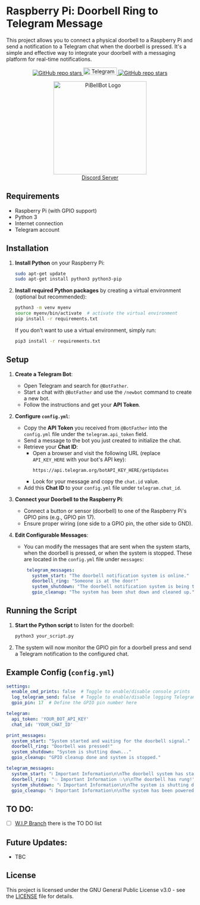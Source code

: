 # Raspberry Pi: Doorbell Ring to Telegram Message 

This project allows you to connect a physical doorbell to a Raspberry Pi and send a notification to a Telegram chat when the doorbell is pressed. It's a simple and effective way to integrate your doorbell with a messaging platform for real-time notifications.

<p align="center">
  <a href="https://github.com/EbookFoundation/free-programming-books/stargazers">
    <img src="https://img.shields.io/github/forks/SimpliAj/PiBellBot?style=flat&logo=github&logoColor=whitesmoke&label=Forks" alt="GitHub repo stars"/>
    <img src="https://img.shields.io/badge/Telegram-2CA5E0?style=for-the-badge&logo=telegram&logoColor=white" alt="Telegram Badge" width="90"  height="20"/>
    <img src="https://img.shields.io/github/stars/SimpliAj/PiBellBot?style=flat&logo=github&logoColor=whitesmoke&label=Stars" alt="GitHub repo stars"/>
  </a>
</p>
<p align="center">
  <img src="https://i.imgur.com/Lgy4a8N.png" alt="PiBellBot Logo" width="250"/>
  <br><a href="https://discord.gg/dRjXvWcbsM">Discord Server</a>
</p>


## Requirements

- Raspberry Pi (with GPIO support)
- Python 3
- Internet connection
- Telegram account

## Installation

1. **Install Python** on your Raspberry Pi:
   ```bash
   sudo apt-get update
   sudo apt-get install python3 python3-pip
   ```

2. **Install required Python packages** by creating a virtual environment (optional but recommended):
   ```bash
   python3 -m venv myenv
   source myenv/bin/activate  # activate the virtual environment
   pip install -r requirements.txt
   ```

   If you don’t want to use a virtual environment, simply run:
   ```bash
   pip3 install -r requirements.txt
   ```

## Setup

1. **Create a Telegram Bot**:
   - Open Telegram and search for `@BotFather`.
   - Start a chat with `@BotFather` and use the `/newbot` command to create a new bot.
   - Follow the instructions and get your **API Token**.
   
2. **Configure `config.yml`**:
   - Copy the **API Token** you received from `@BotFather` into the `config.yml` file under the `telegram.api_token` field.
   - Send a message to the bot you just created to initialize the chat.
   - Retrieve your **Chat ID**:
     - Open a browser and visit the following URL (replace `API_KEY_HERE` with your bot's API key):
       ```
       https://api.telegram.org/botAPI_KEY_HERE/getUpdates
       ```
     - Look for your message and copy the `chat.id` value.
   - Add this **Chat ID** to your `config.yml` file under `telegram.chat_id`.

3. **Connect your Doorbell to the Raspberry Pi**:
   - Connect a button or sensor (doorbell) to one of the Raspberry Pi's GPIO pins (e.g., GPIO pin 17).
   - Ensure proper wiring (one side to a GPIO pin, the other side to GND).

4. **Edit Configurable Messages**:
   - You can modify the messages that are sent when the system starts, when the doorbell is pressed, or when the system is stopped. These are located in the `config.yml` file under `messages`:
     ```yaml
      telegram_messages:
        system_start: "The doorbell notification system is online."
        doorbell_ring: "Someone is at the door!"
        system_shutdown: "The doorbell notification system is being turned off."
        gpio_cleanup: "The system has been shut down and cleaned up."
     ```

## Running the Script

1. **Start the Python script** to listen for the doorbell:
   ```bash
   python3 your_script.py
   ```

2. The system will now monitor the GPIO pin for a doorbell press and send a Telegram notification to the configured chat.

## Example Config (`config.yml`)

```yaml
settings:
  enable_cmd_prints: false  # Toggle to enable/disable console prints
  log_telegram_send: false  # Toggle to enable/disable logging Telegram message send status
  gpio_pin: 17  # Define the GPIO pin number here

telegram:
  api_token: 'YOUR_BOT_API_KEY'
  chat_id: 'YOUR_CHAT_ID'

print_messages:
  system_start: "System started and waiting for the doorbell signal."
  doorbell_ring: "Doorbell was pressed!"
  system_shutdown: "System is shutting down..."
  gpio_cleanup: "GPIO cleanup done and system is stopped."

telegram_messages:
  system_start: "ℹ️ Important Information\n\nThe doorbell system has started!"
  doorbell_ring: "💥 Important Information 💥\n\nThe doorbell has rung!"
  system_shutdown: "ℹ️ Important Information\n\nThe system is shutting down!"
  gpio_cleanup: "ℹ️ Important Information\n\nThe system has been powered off."
```
## TO DO:
- [ ] [W.I.P Branch](https://github.com/SimpliAj/PiBellBot/tree/multiple_chat_ids) there is the TO DO list

## Future Updates:
- TBC

## License

This project is licensed under the GNU General Public License v3.0 - see the [LICENSE](LICENSE) file for details.
